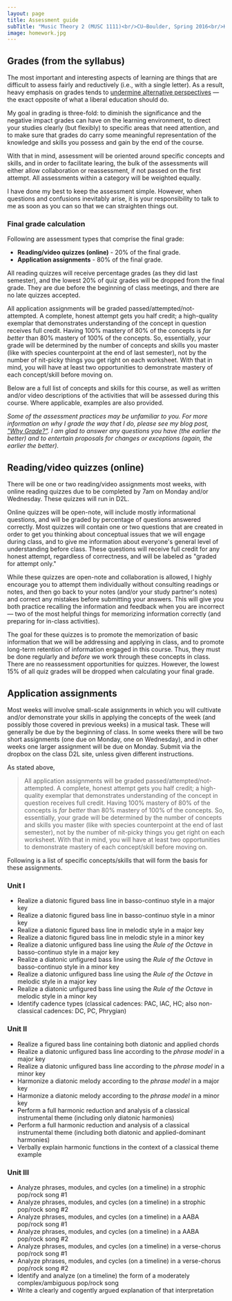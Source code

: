 ```yaml
---
layout: page
title: Assessment guide
subTitle: "Music Theory 2 (MUSC 1111)<br/>CU–Boulder, Spring 2016<br/>Kris Shaffer, Ph.D. – instructor"
image: homework.jpg
---
```


## Grades (from the syllabus)

The most important and interesting aspects of learning are things that are difficult to assess fairly and reductively (i.e., with a single letter). As a result, heavy emphasis on grades tends to [undermine alternative perspectives](http://www.hybridpedagogy.com/journal/syllabus-manifesto-critical-approach-classroom-culture/) — the exact opposite of what a liberal education should do.

My goal in grading is three-fold: to diminish the significance and the negative impact grades can have on the learning environment, to direct your studies clearly (but flexibly) to specific areas that need attention, and to make sure that grades do carry some meaningful representation of the knowledge and skills you possess and gain by the end of the course.

With that in mind, assessment will be oriented around specific concepts and skills, and in order to facilitate learing, the bulk of the assessments will either allow collaboration or reassessment, if not passed on the first attempt. All assessments within a category will be weighted equally.

I have done my best to keep the assessment simple. However, when questions and confusions inevitably arise, it is your responsibility to talk to me as soon as you can so that we can straighten things out.


### Final grade calculation

Following are assessment types that comprise the final grade:

- **Reading/video quizzes (online)** - 20% of the final grade.  
- **Application assignments** - 80% of the final grade.  

All reading quizzes will receive percentage grades (as they did last semester), and the lowest 20% of quiz grades will be dropped from the final grade. They are due before the beginning of class meetings, and there are no late quizzes accepted.

All application assignments will be graded passed/attempted/not-attempted. A complete, honest attempt gets you half credit; a high-quality exemplar that demonstrates understanding of the concept in question receives full credit. Having 100% mastery of 80% of the concepts is *far better* than 80% mastery of 100% of the concepts. So, essentially, your grade will be determined by the number of concepts and skills you master (like with species counterpoint at the end of last semester), not by the number of nit-picky things you get right on each worksheet. With that in mind, you will have at least two opportunities to demonstrate mastery of each concept/skill before moving on.

Below are a full list of concepts and skills for this course, as well as written and/or video descriptions of the activities that will be assessed during this course. Where applicable, examples are also provided.

*Some of the assessment practices may be unfamiliar to you. For more information on why I grade the way that I do, please see my blog post, ["Why Grade?"](http://kris.shaffermusic.com/2014/07/why-grade/). I am glad to answer any questions you have (the earlier the better) and to entertain proposals for changes or exceptions (again, the earlier the better).*


## Reading/video quizzes (online)

There will be one or two reading/video assignments most weeks, with online reading quizzes due to be completed by 7am on Monday and/or Wednesday. These quizzes will run in D2L.

Online quizzes will be open-note, will include mostly informational questions, and will be graded by percentage of questions answered correctly. Most quizzes will contain one or two questions that are created in order to get you thinking about conceptual issues that we will engage during class, and to give me information about everyone's general level of understanding before class. These questions will receive full credit for any honest attempt, regardless of correctness, and will be labeled as "graded for attempt only."

While these quizzes are open-note and collaboration is allowed, I highly encourage you to attempt them individually without consulting readings or notes, and then go back to your notes (and/or your study partner's notes) and correct any mistakes before submitting your answers. This will give you both practice recalling the information and feedback when you are incorrect — two of the most helpful things for memorizing information correctly (and preparing for in-class activities).

The goal for these quizzes is to promote the memorization of basic information that we will be addressing and applying in class, and to promote long-term retention of information engaged in this course. Thus, they must be done regularly and *before* we work through these concepts in class. There are no reassessment opportunities for quizzes. However, the lowest 15% of all quiz grades will be dropped when calculating your final grade. 


## Application assignments

Most weeks will involve small-scale assignments in which you will cultivate and/or demonstrate your skills in applying the concepts of the week (and possibly those covered in previous weeks) in a musical task. These will generally be due by the beginning of class. In some weeks there will be two short assignments (one due on Monday, one on Wednesday), and in other weeks one larger assignment will be due on Monday. Submit via the dropbox on the class D2L site, unless given different instructions.

As stated above, 

> All application assignments will be graded passed/attempted/not-attempted. A complete, honest attempt gets you half credit; a high-quality exemplar that demonstrates understanding of the concept in question receives full credit. Having 100% mastery of 80% of the concepts is *far better* than 80% mastery of 100% of the concepts. So, essentially, your grade will be determined by the number of concepts and skills you master (like with species counterpoint at the end of last semester), not by the number of nit-picky things you get right on each worksheet. With that in mind, you will have at least two opportunities to demonstrate mastery of each concept/skill before moving on.

Following is a list of specific concepts/skills that will form the basis for these assignments. 

### Unit I

- Realize a diatonic figured bass line in basso-continuo style in a major key  
- Realize a diatonic figured bass line in basso-continuo style in a minor key  
- Realize a diatonic figured bass line in melodic style in a major key  
- Realize a diatonic figured bass line in melodic style in a minor key  
- Realize a diatonic unfigured bass line using the *Rule of the Octave* in basso-continuo style in a major key  
- Realize a diatonic unfigured bass line using the *Rule of the Octave* in basso-continuo style in a minor key  
- Realize a diatonic unfigured bass line using the *Rule of the Octave* in melodic style in a major key  
- Realize a diatonic unfigured bass line using the *Rule of the Octave* in melodic style in a minor key  
- Identify cadence types (classical cadences: PAC, IAC, HC; also non-classical cadences: DC, PC, Phrygian)  

### Unit II 

- Realize a figured bass line containing both diatonic and applied chords  
- Realize a diatonic unfigured bass line according to the *phrase model* in a major key  
- Realize a diatonic unfigured bass line according to the *phrase model* in a minor key  
- Harmonize a diatonic melody according to the *phrase model* in a major key  
- Harmonize a diatonic melody according to the *phrase model* in a minor key  
- Perform a full harmonic reduction and analysis of a classical instrumental theme (including only diatonic harmonies)  
- Perform a full harmonic reduction and analysis of a classical instrumental theme (including both diatonic and applied-dominant harmonies)  
- Verbally explain harmonic functions in the context of a classical theme example  

### Unit III

- Analyze phrases, modules, and cycles (on a timeline) in a strophic pop/rock song #1  
- Analyze phrases, modules, and cycles (on a timeline) in a strophic pop/rock song #2  
- Analyze phrases, modules, and cycles (on a timeline) in a AABA pop/rock song #1  
- Analyze phrases, modules, and cycles (on a timeline) in a AABA pop/rock song #2  
- Analyze phrases, modules, and cycles (on a timeline) in a verse-chorus pop/rock song #1  
- Analyze phrases, modules, and cycles (on a timeline) in a verse-chorus pop/rock song #2  
- Identify and analyze (on a timeline) the form of a moderately complex/ambiguous pop/rock song
- Write a clearly and cogently argued explanation of that interpretation